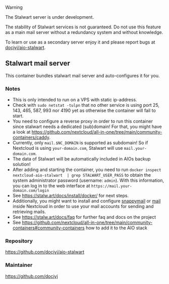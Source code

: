 > [!WARNING]
> The Stalwart server is under development.
> 
> The stability of Stalwart services is not guaranteed.
> Do not use this feature as a main mail server without a redundancy system and without knowledge.
> 
> To learn or use as a secondary server enjoy it and please report bugs at [docjyj/aio-stalwart](https://github.com/docjyj/aio-stalwart/issues).

## Stalwart mail server
This container bundles stalwart mail server and auto-configures it for you.

### Notes
- This is only intended to run on a VPS with static ip-address.
- Check with `sudo netstat -tulpn` that no other service is using port 25, 143, 465, 587, 993 nor 4190 yet as otherwise the container will fail to start.
- You need to configure a reverse proxy in order to run this container since stalwart needs a dedicated (sub)domain! For that, you might have a look at https://github.com/nextcloud/all-in-one/tree/main/community-containers/caddy.
- Currently, only `mail.$NC_DOMAIN` is supported as subdomain! So if Nextcloud is using `your-domain.com`, Stalwart will use `mail.your-domain.com`.
- The data of Stalwart will be automatically included in AIOs backup solution!
- After adding and starting the container, you need to run `docker inspect nextcloud-aio-stalwart  | grep STALWART_USER_PASS` to obtain the system administrator password (username: `admin`). With this information, you can log in to the web interface at `https://mail.your-domain.com/login`
- See https://stalw.art/docs/install/docker/ for next steps.
- Additionally, you might want to install and configure [snappymail](https://apps.nextcloud.com/apps/snappymail) or [mail](https://apps.nextcloud.com/apps/mail) inside Nextcloud in order to use your mail accounts for sending and retrieving mails.
- See https://stalw.art/docs/faq for further faq and docs on the project
- See https://github.com/nextcloud/all-in-one/tree/main/community-containers#community-containers how to add it to the AIO stack

### Repository
https://github.com/docjyj/aio-stalwart

### Maintainer
https://github.com/docjyj
